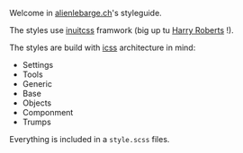 Welcome in [alienlebarge.ch](http://blog.alienlebarge.ch)'s styleguide.

The styles use [inuitcss](http://inuitcss.com) framwork (big up tu [Harry Roberts](https://twitter.com/csswizardry) !).

The styles are build with [icss](http://itcss.io) architecture in mind:

* Settings
* Tools
* Generic
* Base
* Objects
* Componment
* Trumps

Everything is included in a `style.scss` files. 

